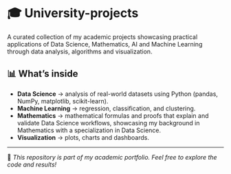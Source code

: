 # 🎓 University-projects
A curated collection of my academic projects showcasing practical applications of Data Science, Mathematics, AI and Machine Learning through data analysis, algorithms and visualization.

## 📊 What’s inside
- **Data Science** → analysis of real-world datasets using Python (pandas, NumPy, matplotlib, scikit-learn).  
- **Machine Learning** → regression, classification, and clustering.  
- **Mathematics** → mathematical formulas and proofs that explain and validate Data Science workflows, showcasing my background in Mathematics with a specialization in Data Science.  
- **Visualization** → plots, charts and dashboards.

- ---
👋 *This repository is part of my academic portfolio. Feel free to explore the code and results!*
